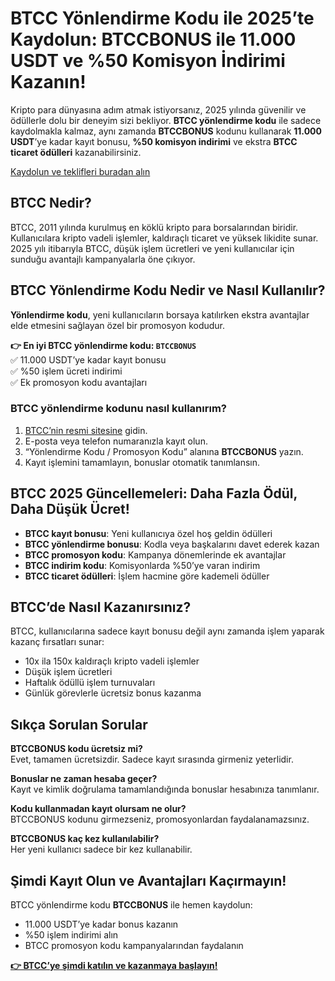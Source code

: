 

  <h1>BTCC Yönlendirme Kodu ile 2025’te Kaydolun: BTCCBONUS ile 11.000 USDT ve %50 Komisyon İndirimi Kazanın!</h1>

  <p>Kripto para dünyasına adım atmak istiyorsanız, 2025 yılında güvenilir ve ödüllerle dolu bir deneyim sizi bekliyor. <strong>BTCC yönlendirme kodu</strong> ile sadece kaydolmakla kalmaz, aynı zamanda <strong>BTCCBONUS</strong> kodunu kullanarak <strong>11.000 USDT</strong>’ye kadar kayıt bonusu, <strong>%50 komisyon indirimi</strong> ve ekstra <strong>BTCC ticaret ödülleri</strong> kazanabilirsiniz.</p>
<p><a href="https://partner.btcc.com/us/c/BTCCBONUS/9303" target="_blank">Kaydolun ve teklifleri buradan alın </a></p> 
<img src="https://images.mirror-media.xyz/publication-images/Ih1K7BTSZ3Z5VHtGmbLg1.png?height=960&amp;width=1920" decoding="async" data-nimg="fill" class="css-xah9so" style="position:absolute;top:0;left:0;bottom:0;right:0;box-sizing:border-box;padding:0;border:none;margin:auto;display:block;width:0;height:0;min-width:100%;max-width:100%;min-height:100%;max-height:100%">

  <h2>BTCC Nedir?</h2>
  <p>BTCC, 2011 yılında kurulmuş en köklü kripto para borsalarından biridir. Kullanıcılara kripto vadeli işlemler, kaldıraçlı ticaret ve yüksek likidite sunar. 2025 yılı itibarıyla BTCC, düşük işlem ücretleri ve yeni kullanıcılar için sunduğu avantajlı kampanyalarla öne çıkıyor.</p>

  <h2>BTCC Yönlendirme Kodu Nedir ve Nasıl Kullanılır?</h2>
  <p><strong>Yönlendirme kodu</strong>, yeni kullanıcıların borsaya katılırken ekstra avantajlar elde etmesini sağlayan özel bir promosyon kodudur.</p>
  
  <div class="bonus-box">
    <strong>👉 En iyi BTCC yönlendirme kodu: <code>BTCCBONUS</code></strong><br>
    ✅ 11.000 USDT’ye kadar kayıt bonusu<br>
    ✅ %50 işlem ücreti indirimi<br>
    ✅ Ek promosyon kodu avantajları
  </div>

  <h3>BTCC yönlendirme kodunu nasıl kullanırım?</h3>
  <ol>
    <li><a href="https://www.btcc.com/" target="_blank">BTCC’nin resmi sitesine</a> gidin.</li>
    <li>E-posta veya telefon numaranızla kayıt olun.</li>
    <li>“Yönlendirme Kodu / Promosyon Kodu” alanına <strong>BTCCBONUS</strong> yazın.</li>
    <li>Kayıt işlemini tamamlayın, bonuslar otomatik tanımlansın.</li>
  </ol>

  <h2>BTCC 2025 Güncellemeleri: Daha Fazla Ödül, Daha Düşük Ücret!</h2>
  <ul>
    <li><strong>BTCC kayıt bonusu</strong>: Yeni kullanıcıya özel hoş geldin ödülleri</li>
    <li><strong>BTCC yönlendirme bonusu</strong>: Kodla veya başkalarını davet ederek kazan</li>
    <li><strong>BTCC promosyon kodu</strong>: Kampanya dönemlerinde ek avantajlar</li>
    <li><strong>BTCC indirim kodu</strong>: Komisyonlarda %50’ye varan indirim</li>
    <li><strong>BTCC ticaret ödülleri</strong>: İşlem hacmine göre kademeli ödüller</li>
  </ul>

  <h2>BTCC’de Nasıl Kazanırsınız?</h2>
  <p>BTCC, kullanıcılarına sadece kayıt bonusu değil aynı zamanda işlem yaparak kazanç fırsatları sunar:</p>
  <ul>
    <li>10x ila 150x kaldıraçlı kripto vadeli işlemler</li>
    <li>Düşük işlem ücretleri</li>
    <li>Haftalık ödüllü işlem turnuvaları</li>
    <li>Günlük görevlerle ücretsiz bonus kazanma</li>
  </ul>

  <h2>Sıkça Sorulan Sorular</h2>
  <p><strong>BTCCBONUS kodu ücretsiz mi?</strong><br>Evet, tamamen ücretsizdir. Sadece kayıt sırasında girmeniz yeterlidir.</p>
  <p><strong>Bonuslar ne zaman hesaba geçer?</strong><br>Kayıt ve kimlik doğrulama tamamlandığında bonuslar hesabınıza tanımlanır.</p>
  <p><strong>Kodu kullanmadan kayıt olursam ne olur?</strong><br>BTCCBONUS kodunu girmezseniz, promosyonlardan faydalanamazsınız.</p>
  <p><strong>BTCCBONUS kaç kez kullanılabilir?</strong><br>Her yeni kullanıcı sadece bir kez kullanabilir.</p>

  <h2>Şimdi Kayıt Olun ve Avantajları Kaçırmayın!</h2>
  <p>BTCC yönlendirme kodu <strong>BTCCBONUS</strong> ile hemen kaydolun:</p>
  <ul>
    <li>11.000 USDT’ye kadar bonus kazanın</li>
    <li>%50 işlem indirimi alın</li>
    <li>BTCC promosyon kodu kampanyalarından faydalanın</li>
  </ul>
  <p><a href="https://www.btcc.com/" target="_blank"><strong>👉 BTCC’ye şimdi katılın ve kazanmaya başlayın!</strong></a></p>

</body>
</html>
